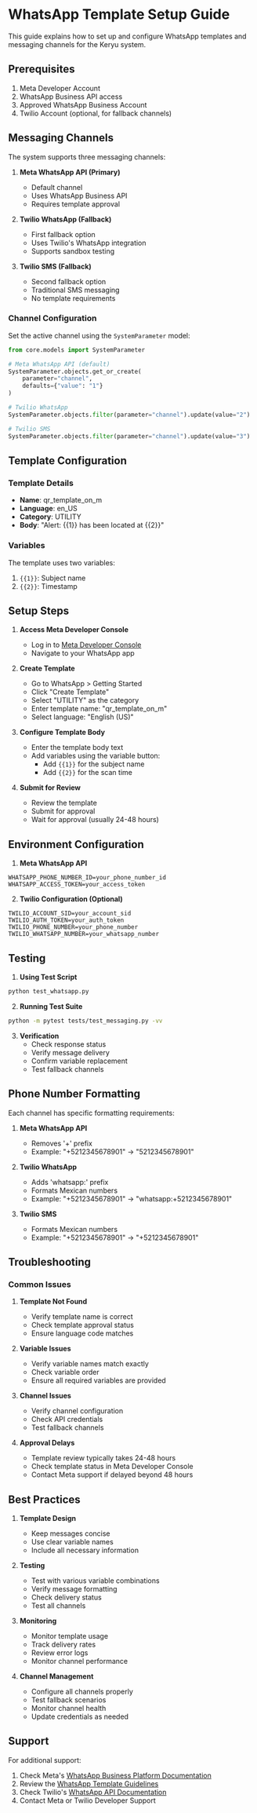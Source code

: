 # WhatsApp Template Setup Guide

This guide explains how to set up and configure WhatsApp templates and messaging channels for the Keryu system.

## Prerequisites

1. Meta Developer Account
2. WhatsApp Business API access
3. Approved WhatsApp Business Account
4. Twilio Account (optional, for fallback channels)

## Messaging Channels

The system supports three messaging channels:

1. **Meta WhatsApp API (Primary)**
   - Default channel
   - Uses WhatsApp Business API
   - Requires template approval

2. **Twilio WhatsApp (Fallback)**
   - First fallback option
   - Uses Twilio's WhatsApp integration
   - Supports sandbox testing

3. **Twilio SMS (Fallback)**
   - Second fallback option
   - Traditional SMS messaging
   - No template requirements

### Channel Configuration

Set the active channel using the `SystemParameter` model:
```python
from core.models import SystemParameter

# Meta WhatsApp API (default)
SystemParameter.objects.get_or_create(
    parameter="channel",
    defaults={"value": "1"}
)

# Twilio WhatsApp
SystemParameter.objects.filter(parameter="channel").update(value="2")

# Twilio SMS
SystemParameter.objects.filter(parameter="channel").update(value="3")
```

## Template Configuration

### Template Details

- **Name**: qr_template_on_m
- **Language**: en_US
- **Category**: UTILITY
- **Body**: "Alert: {{1}} has been located at {{2}}"

### Variables

The template uses two variables:
1. `{{1}}`: Subject name
2. `{{2}}`: Timestamp

## Setup Steps

1. **Access Meta Developer Console**
   - Log in to [Meta Developer Console](https://developers.facebook.com)
   - Navigate to your WhatsApp app

2. **Create Template**
   - Go to WhatsApp > Getting Started
   - Click "Create Template"
   - Select "UTILITY" as the category
   - Enter template name: "qr_template_on_m"
   - Select language: "English (US)"

3. **Configure Template Body**
   - Enter the template body text
   - Add variables using the variable button:
     - Add `{{1}}` for the subject name
     - Add `{{2}}` for the scan time

4. **Submit for Review**
   - Review the template
   - Submit for approval
   - Wait for approval (usually 24-48 hours)

## Environment Configuration

1. **Meta WhatsApp API**
```env
WHATSAPP_PHONE_NUMBER_ID=your_phone_number_id
WHATSAPP_ACCESS_TOKEN=your_access_token
```

2. **Twilio Configuration (Optional)**
```env
TWILIO_ACCOUNT_SID=your_account_sid
TWILIO_AUTH_TOKEN=your_auth_token
TWILIO_PHONE_NUMBER=your_phone_number
TWILIO_WHATSAPP_NUMBER=your_whatsapp_number
```

## Testing

1. **Using Test Script**
```bash
python test_whatsapp.py
```

2. **Running Test Suite**
```bash
python -m pytest tests/test_messaging.py -vv
```

3. **Verification**
   - Check response status
   - Verify message delivery
   - Confirm variable replacement
   - Test fallback channels

## Phone Number Formatting

Each channel has specific formatting requirements:

1. **Meta WhatsApp API**
   - Removes '+' prefix
   - Example: "+5212345678901" → "5212345678901"

2. **Twilio WhatsApp**
   - Adds 'whatsapp:' prefix
   - Formats Mexican numbers
   - Example: "+5212345678901" → "whatsapp:+5212345678901"

3. **Twilio SMS**
   - Formats Mexican numbers
   - Example: "+5212345678901" → "+5212345678901"

## Troubleshooting

### Common Issues

1. **Template Not Found**
   - Verify template name is correct
   - Check template approval status
   - Ensure language code matches

2. **Variable Issues**
   - Verify variable names match exactly
   - Check variable order
   - Ensure all required variables are provided

3. **Channel Issues**
   - Verify channel configuration
   - Check API credentials
   - Test fallback channels

4. **Approval Delays**
   - Template review typically takes 24-48 hours
   - Check template status in Meta Developer Console
   - Contact Meta support if delayed beyond 48 hours

## Best Practices

1. **Template Design**
   - Keep messages concise
   - Use clear variable names
   - Include all necessary information

2. **Testing**
   - Test with various variable combinations
   - Verify message formatting
   - Check delivery status
   - Test all channels

3. **Monitoring**
   - Monitor template usage
   - Track delivery rates
   - Review error logs
   - Monitor channel performance

4. **Channel Management**
   - Configure all channels properly
   - Test fallback scenarios
   - Monitor channel health
   - Update credentials as needed

## Support

For additional support:
1. Check Meta's [WhatsApp Business Platform Documentation](https://developers.facebook.com/docs/whatsapp)
2. Review the [WhatsApp Template Guidelines](https://developers.facebook.com/docs/whatsapp/cloud-api/message-templates)
3. Check Twilio's [WhatsApp API Documentation](https://www.twilio.com/docs/whatsapp/api)
4. Contact Meta or Twilio Developer Support 